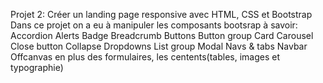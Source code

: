 Projet 2: Créer un landing page responsive avec HTML, CSS et Bootstrap
Dans ce projet on a eu à manipuler les composants bootsrap à savoir:
Accordion
Alerts
Badge
Breadcrumb
Buttons
Button group
Card
Carousel
Close button
Collapse
Dropdowns
List group
Modal
Navs & tabs
Navbar
Offcanvas
en plus des formulaires, les centents(tables, images et typographie)
